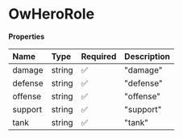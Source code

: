 # OwHeroRole

**Properties**

| Name    | Type   | Required | Description |
| :------ | :----- | :------- | :---------- |
| damage  | string | ✅       | "damage"    |
| defense | string | ✅       | "defense"   |
| offense | string | ✅       | "offense"   |
| support | string | ✅       | "support"   |
| tank    | string | ✅       | "tank"      |

<!-- This file was generated by liblab | https://liblab.com/ -->
